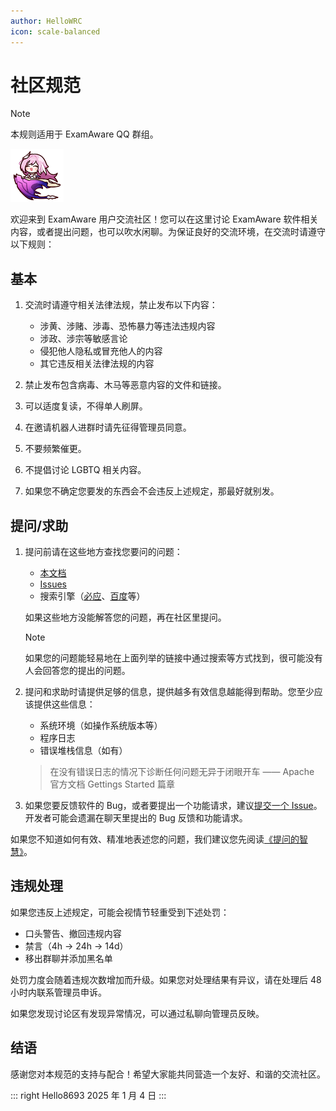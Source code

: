 ```yaml
---
author: HelloWRC
icon: scale-balanced
---
```


# 社区规范

> [!note]
> 本规则适用于 ExamAware QQ 群组。

<img src="./image/rules/1732327850480.png"
    width="85"
    alt="光辉矢愿_遨游"/>

欢迎来到 ExamAware 用户交流社区！您可以在这里讨论 ExamAware 软件相关内容，或者提出问题，也可以吹水闲聊。为保证良好的交流环境，在交流时请遵守以下规则：

## 基本

1. 交流时请遵守相关法律法规，禁止发布以下内容：
    - 涉黄、涉赌、涉毒、恐怖暴力等违法违规内容
    - 涉政、涉宗等敏感言论
    - 侵犯他人隐私或冒充他人的内容
    - 其它违反相关法律法规的内容

2. 禁止发布包含病毒、木马等恶意内容的文件和链接。

3. 可以适度复读，不得单人刷屏。

4. 在邀请机器人进群时请先征得管理员同意。

5. 不要频繁催更。

6. 不提倡讨论 LGBTQ 相关内容。

7. 如果您不确定您要发的东西会不会违反上述规定，那最好就别发。

## 提问/求助

1. 提问前请在这些地方查找您要问的问题：
    - [本文档](https://https://docs.examaware.us.kg/)
    - [Issues](https://github.com/ExamAware/ExamAware2-Desktop/issues?q=is%3Aissue)
    - 搜索引擎（[必应](https://cn.bing.com/)、[百度](https://www.baidu.com/)等）
    
    如果这些地方没能解答您的问题，再在社区里提问。
    > [!note]
    > 如果您的问题能轻易地在上面列举的链接中通过搜索等方式找到，很可能没有人会回答您的提出的问题。

2. 提问和求助时请提供足够的信息，提供越多有效信息越能得到帮助。您至少应该提供这些信息：
    - 系统环境（如操作系统版本等）
    - 程序日志
    - 错误堆栈信息（如有）

    > 在没有错误日志的情况下诊断任何问题无异于闭眼开车
    > —— Apache 官方文档 Gettings Started 篇章

3. 如果您要反馈软件的 Bug，或者要提出一个功能请求，建议[提交一个 Issue](https://github.com/ExamAware/ExamAware2-Desktop/issues/)。开发者可能会遗漏在聊天里提出的 Bug 反馈和功能请求。
    
如果您不知道如何有效、精准地表述您的问题，我们建议您先阅读[《提问的智慧》](https://github.com/ryanhanwu/How-To-Ask-Questions-The-Smart-Way/blob/main/README-zh_CN.md)。

## 违规处理

如果您违反上述规定，可能会视情节轻重受到下述处罚：

- 口头警告、撤回违规内容
- 禁言（4h -> 24h -> 14d）
- 移出群聊并添加黑名单

处罚力度会随着违规次数增加而升级。如果您对处理结果有异议，请在处理后 48 小时内联系管理员申诉。

如果您发现讨论区有发现异常情况，可以通过私聊向管理员反映。

## 结语

感谢您对本规范的支持与配合！希望大家能共同营造一个友好、和谐的交流社区。

::: right
Hello8693
2025 年 1 月 4 日
:::
